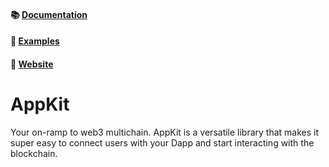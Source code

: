 #### 📚 [Documentation](https://docs.reown.com/appkit/react-native/core/installation)

#### 🔎 [Examples](https://github.com/WalletConnect/react-native-examples)

#### 🔗 [Website](https://reown.com)

# AppKit

Your on-ramp to web3 multichain. AppKit is a versatile library that makes it super easy to connect users with your Dapp and start interacting with the blockchain.
